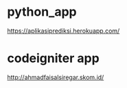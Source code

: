 # python_app
https://aplikasiprediksi.herokuapp.com/
# codeigniter app
http://ahmadfaisalsiregar.skom.id/
